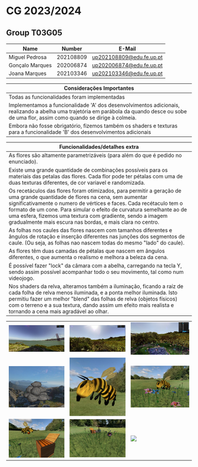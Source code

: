 # CG 2023/2024

## Group T03G05
| Name             | Number    | E-Mail             |
| ---------------- | --------- | ------------------ |
| Miguel Pedrosa   | 202108809 | up202108809@edu.fe.up.pt              |
| Gonçalo Marques  | 202006874 | up202006874@edu.fe.up.pt              |
| Joana Marques    | 202103346 | up202103346@edu.fe.up.pt              |


|          Considerações Importantes        |
|------------------|
|Todas as funcionalidades foram implementadas|
|Implementamos a funcionalidade 'A' dos desenvolvimentos adicionais, realizando a abelha uma trajetória em parábola da quando desce ou sobe de uma flor, assim como quando se dirige à colmeia.|
|Embora não fosse obrigatório, fizemos também os shaders e texturas para a funcionalidade 'B' dos desenvolvimentos adicionais|


|         Funcionalidades/detalhes extra      |
|------------------|
|As flores são altamente parametrizáveis (para além do que é pedido no enunciado).|
|Existe uma grande quantidade de combinações possíveis para os materiais das petalas das flores. Cada flor pode ter pétalas com uma de duas texturas diferentes, de cor variavel e randomizada.|
|Os recetáculos das flores foram otimizados, para permitir a geração de uma grande quantidade de flores na cena, sem aumentar significativamente o numero de vértices e faces. Cada recétaculo tem o formato de um cone. Para simular o efeito de curvatura semelhante ao de uma esfera, fizemos uma textura com gradiente, sendo a imagem gradualmente mais escura nas bordas, e mais clara no centro.|
|As folhas nos caules das flores nascem com tamanhos diferentes e ângulos de rotação e inserção diferentes nas junções dos segmentos de caule. (Ou seja, as folhas nao nascem todas do mesmo "lado" do caule).|
|As flores têm duas camadas de pétalas que nascem em ângulos diferentes, o que aumenta o realismo e melhora a beleza da cena.|
|É possível fazer "lock" da câmara com a abelha, carregando na tecla Y, sendo assim possível acompanhar todo o seu movimento, tal como num videojogo.|
|Nos shaders da relva, alteramos também a iluminação, ficando a raíz de cada folha de relva menos iluminada, e a ponta melhor iluminada. Isto permitiu fazer um melhor "blend" das folhas de relva (objetos físicos) com o terreno e a sua textura, dando assim um efeito mais realista e tornando a cena mais agradável ao olhar.|


|                  |                  |                  |
|------------------|------------------|------------------|
| <img src="screenshots/project-t03g05-1.1.png" width="300"/> | <img src="screenshots/project-t03g05-1.2.png" width="300"/> | <img src="screenshots/project-t03g05-2.jpeg" width="300"/> |
| <img src="screenshots/project-t03g05-3.png" width="300"/> | <img src="screenshots/project-t03g05-4.png" width="300"/> | <img src="screenshots/project-t03g05-5.png" width="300"/>  |
| <img src="screenshots/project-t03g05-6.png" width="300"/> | <img src="screenshots/project-t03g05-7.png" width="300"/> | <img src="screenshots/project-t03g05-8.png" width="300"/>  |
